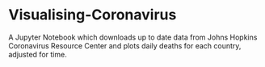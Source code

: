 # Visualising-Coronavirus
A Jupyter Notebook which downloads up to date data from Johns Hopkins Coronavirus Resource Center and plots daily deaths for each country, adjusted for time.
